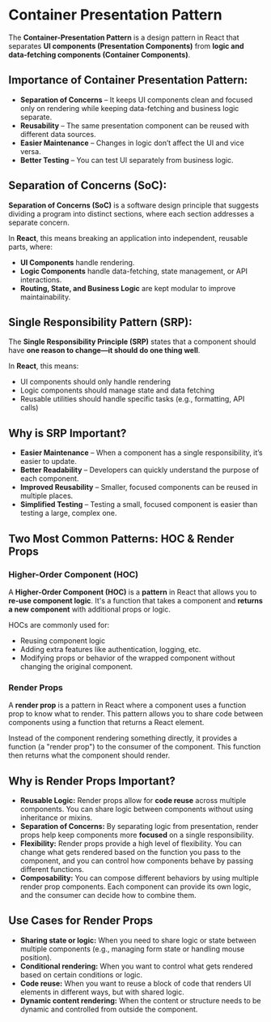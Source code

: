 # Container Presentation Pattern

The **Container-Presentation Pattern** is a design pattern in React that separates **UI components (Presentation 
Components)** from **logic and data-fetching components (Container Components)**.

## Importance of Container Presentation Pattern:

* **Separation of Concerns** – It keeps UI components clean and focused only on rendering while keeping data-fetching
  and business logic separate.
* **Reusability** – The same presentation component can be reused with different data sources.
* **Easier Maintenance** – Changes in logic don’t affect the UI and vice versa.
* **Better Testing** – You can test UI separately from business logic.

## Separation of Concerns (SoC):

**Separation of Concerns (SoC)** is a software design principle that suggests dividing a program into distinct sections,
where each section addresses a separate concern.

In **React**, this means breaking an application into independent, reusable parts, where:

* **UI Components** handle rendering.
* **Logic Components** handle data-fetching, state management, or API interactions.
* **Routing, State, and Business Logic** are kept modular to improve maintainability.

## Single Responsibility Pattern (SRP):

The **Single Responsibility Principle (SRP)** states that a component should have **one reason to change—it should do
one thing well**.

In **React**, this means:

* UI components should only handle rendering
* Logic components should manage state and data fetching
* Reusable utilities should handle specific tasks (e.g., formatting, API calls)

## Why is SRP Important?

* **Easier Maintenance** – When a component has a single responsibility, it’s easier to update.
* **Better Readability** – Developers can quickly understand the purpose of each component.
* **Improved Reusability** – Smaller, focused components can be reused in multiple places.
* **Simplified Testing** – Testing a small, focused component is easier than testing a large, complex one.

## Two Most Common Patterns: HOC & Render Props

### Higher-Order Component (HOC)

A **Higher-Order Component (HOC)** is a **pattern** in React that allows you to **re-use component logic**. It's a 
function that takes a component and **returns a new component** with additional props or logic.

HOCs are commonly used for:

* Reusing component logic
* Adding extra features like authentication, logging, etc.
* Modifying props or behavior of the wrapped component without changing the original component.

### Render Props

A **render prop** is a pattern in React where a component uses a function prop to know what to render. This pattern 
allows you to share code between components using a function that returns a React element.

Instead of the component rendering something directly, it provides a function (a "render prop") to the consumer of the 
component. This function then returns what the component should render.

## Why is Render Props Important?

* **Reusable Logic:** Render props allow for **code reuse** across multiple components. You can share logic between
  components without using inheritance or mixins.
* **Separation of Concerns:** By separating logic from presentation, render props help keep components more **focused**
  on a single responsibility.
* **Flexibility:** Render props provide a high level of flexibility. You can change what gets rendered based on the
  function you pass to the component, and you can control how components behave by passing different functions.
* **Composability:** You can compose different behaviors by using multiple render prop components. Each component can
  provide its own logic, and the consumer can decide how to combine them.

## Use Cases for Render Props

* **Sharing state or logic:** When you need to share logic or state between multiple components (e.g., managing form
  state or handling mouse position).
* **Conditional rendering:** When you want to control what gets rendered based on certain conditions or logic.
* **Code reuse:** When you want to reuse a block of code that renders UI elements in different ways, but with shared
  logic.
* **Dynamic content rendering:** When the content or structure needs to be dynamic and controlled from outside the
  component.

